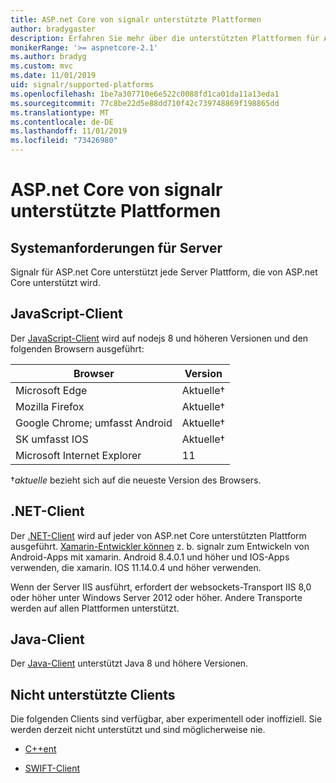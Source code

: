 ```yaml
---
title: ASP.net Core von signalr unterstützte Plattformen
author: bradygaster
description: Erfahren Sie mehr über die unterstützten Plattformen für ASP.net Core signalr.
monikerRange: '>= aspnetcore-2.1'
ms.author: bradyg
ms.custom: mvc
ms.date: 11/01/2019
uid: signalr/supported-platforms
ms.openlocfilehash: 1be7a307710e6e522c0088fd1ca01da11a13eda1
ms.sourcegitcommit: 77c8be22d5e88dd710f42c739748869f198865dd
ms.translationtype: MT
ms.contentlocale: de-DE
ms.lasthandoff: 11/01/2019
ms.locfileid: "73426980"
---
```

# <a name="aspnet-core-signalr-supported-platforms"></a>ASP.net Core von signalr unterstützte Plattformen

## <a name="server-system-requirements"></a>Systemanforderungen für Server

Signalr für ASP.net Core unterstützt jede Server Plattform, die von ASP.net Core unterstützt wird.

## <a name="javascript-client"></a>JavaScript-Client

Der [JavaScript-Client](https://www.npmjs.com/package/@aspnet/signalr) wird auf nodejs 8 und höheren Versionen und den folgenden Browsern ausgeführt:

| Browser                         | Version         |
| ------------------------------- | --------------- |
| Microsoft Edge                  | Aktuelle&dagger; |
| Mozilla Firefox                 | Aktuelle&dagger; |
| Google Chrome; umfasst Android | Aktuelle&dagger; |
| SK umfasst IOS            | Aktuelle&dagger; |
| Microsoft Internet Explorer     | 11              |

&dagger;*aktuelle* bezieht sich auf die neueste Version des Browsers.

## <a name="net-client"></a>.NET-Client

Der [.NET-Client](https://www.nuget.org/packages/Microsoft.AspNetCore.SignalR/) wird auf jeder von ASP.net Core unterstützten Plattform ausgeführt. [Xamarin-Entwickler können](https://github.com/aspnet/Announcements/issues/305) z. b. signalr zum Entwickeln von Android-Apps mit xamarin. Android 8.4.0.1 und höher und IOS-Apps verwenden, die xamarin. IOS 11.14.0.4 und höher verwenden.

Wenn der Server IIS ausführt, erfordert der websockets-Transport IIS 8,0 oder höher unter Windows Server 2012 oder höher. Andere Transporte werden auf allen Plattformen unterstützt.

## <a name="java-client"></a>Java-Client

Der [Java-Client](https://search.maven.org/artifact/com.microsoft.aspnet/signalr) unterstützt Java 8 und höhere Versionen.

## <a name="unsupported-clients"></a>Nicht unterstützte Clients

Die folgenden Clients sind verfügbar, aber experimentell oder inoffiziell. Sie werden derzeit nicht unterstützt und sind möglicherweise nie.

* [C++ent](https://github.com/aspnet/SignalR/tree/master/clients/cpp)

* [SWIFT-Client](https://github.com/moozzyk/SignalR-Client-Swift)
